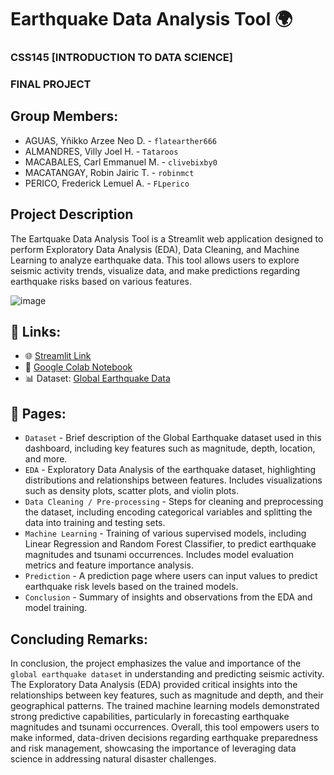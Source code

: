# Earthquake Data Analysis Tool 🌍

### CSS145 [INTRODUCTION TO DATA SCIENCE]
### FINAL PROJECT

## Group Members:

* AGUAS, Yñikko Arzee Neo D. - `flatearther666`
* ALMANDRES, Villy Joel H. - `Tataroos`
* MACABALES, Carl Emmanuel M. - `clivebixby0`
* MACATANGAY, Robin Jairic T. - `robinmct`
* PERICO, Frederick Lemuel A. - `FLperico`
  
## Project Description

The Eartquake Data Analysis Tool is a Streamlit web application designed to perform Exploratory Data Analysis (EDA), Data Cleaning, and Machine Learning to analyze earthquake data. This tool allows users to explore seismic activity trends, visualize data, and make predictions regarding earthquake risks based on various features.

![image](https://github.com/user-attachments/assets/eca7d3ed-9a05-473d-8091-ac1d63f90245)

## 🔗 Links:

* 🌐 [Streamlit Link](https://earfquake-atjsxhtyuvwrcjwyfbjyx2.streamlit.app)
* 📗 [Google Colab Notebook](https://colab.research.google.com/drive/1fqo1CAWVw0KW-BDNPa6OpRO5MfBTDSc7?usp=sharing)
* 📊 Dataset: [Global Earthquake Data](https://www.kaggle.com/datasets/shreyasur965/recent-earthquakes)

## 📖 Pages:
* `Dataset` - Brief description of the Global Earthquake dataset used in this dashboard, including key features such as magnitude, depth, location, and more.
* `EDA` - Exploratory Data Analysis of the earthquake dataset, highlighting distributions and relationships between features. Includes visualizations such as density plots, scatter plots, and violin plots.
* `Data Cleaning / Pre-processing` - Steps for cleaning and preprocessing the dataset, including encoding categorical variables and splitting the data into training and testing sets.
* `Machine Learning` - Training of various supervised models, including Linear Regression and Random Forest Classifier, to predict earthquake magnitudes and tsunami occurrences. Includes model evaluation metrics and feature importance analysis.
* `Prediction` - A prediction page where users can input values to predict earthquake risk levels based on the trained models.
* `Conclusion` - Summary of insights and observations from the EDA and model training.

## Concluding Remarks:

In conclusion, the project emphasizes the value and importance of the `global earthquake dataset` in understanding and predicting seismic activity. The Exploratory Data Analysis (EDA) provided critical insights into the relationships between key features, such as magnitude and depth, and their geographical patterns. The trained machine learning models demonstrated strong predictive capabilities, particularly in forecasting earthquake magnitudes and tsunami occurrences. Overall, this tool empowers users to make informed, data-driven decisions regarding earthquake preparedness and risk management, showcasing the importance of leveraging data science in addressing natural disaster challenges.

